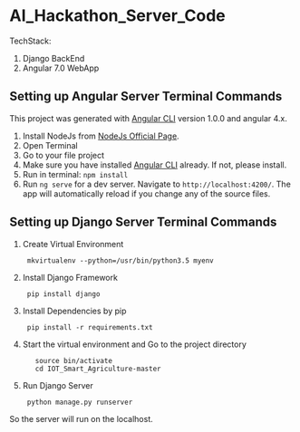 # AI_Hackathon_Server_Code
TechStack:
<ol>
<li> Django BackEnd</li>
<li> Angular 7.0 WebApp</li>
</ol>

## Setting up Angular Server Terminal Commands

This project was generated with [Angular CLI](https://github.com/angular/angular-cli) version 1.0.0 and angular 4.x.

1. Install NodeJs from [NodeJs Official Page](https://nodejs.org/en).
2. Open Terminal
3. Go to your file project
4. Make sure you have installed [Angular CLI](https://github.com/angular/angular-cli) already. If not, please install.
5. Run in terminal: ```npm install```
6. Run `ng serve` for a dev server. Navigate to `http://localhost:4200/`. The app will automatically reload if you change any of the source files.



## Setting up Django Server Terminal Commands

1. Create Virtual Environment
    
        mkvirtualenv --python=/usr/bin/python3.5 myenv

2. Install Django Framework
      
        pip install django

3. Install Dependencies by pip

        pip install -r requirements.txt
        
4. Start the virtual environment and Go to the project directory
          
          source bin/activate
          cd IOT_Smart_Agriculture-master
          
          
5. Run Django Server

        python manage.py runserver


So the server will run on the localhost.
